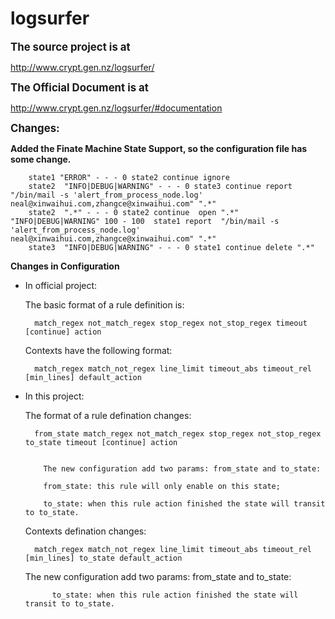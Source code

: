 logsurfer
=========

<big>**The source project is at**</big>

http://www.crypt.gen.nz/logsurfer/

<big>**The Official Document is at**</big>

http://www.crypt.gen.nz/logsurfer/#documentation

<big>**Changes:</big>**

**Added the Finate Machine State Support, so the configuration file has some change.**

		state1 "ERROR" - - - 0 state2 continue ignore
		state2	"INFO|DEBUG|WARNING" - - - 0 state3 continue report  "/bin/mail -s 'alert_from_process_node.log' neal@xinwaihui.com,zhangce@xinwaihui.com" ".*"
		state2 	".*" - - - 0 state2 continue  open ".*" "INFO|DEBUG|WARNING" 100 - 100  state1 report  "/bin/mail -s 'alert_from_process_node.log' neal@xinwaihui.com,zhangce@xinwaihui.com" ".*"
		state3	"INFO|DEBUG|WARNING" - - - 0 state1 continue delete ".*"



**Changes in Configuration**

- In official project:

	The basic format of a rule definition is:

		match_regex not_match_regex stop_regex not_stop_regex timeout [continue] action

	Contexts have the following format:

		match_regex match_not_regex line_limit timeout_abs timeout_rel [min_lines] default_action



- In this project:
	
	The format of a rule defination changes:

		from_state match_regex not_match_regex stop_regex not_stop_regex to_state timeout [continue] action


          The new configuration add two params: from_state and to_state:

          from_state: this rule will only enable on this state;

          to_state: when this rule action finished the state will transit to to_state.

	Contexts defination changes:

	   	match_regex match_not_regex line_limit timeout_abs timeout_rel [min_lines] to_state default_action


	 The new configuration add two params: from_state and to_state:

            to_state: when this rule action finished the state will transit to to_state.

